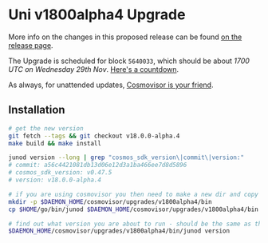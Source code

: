 # Uni v1800alpha4 Upgrade

More info on the changes in this proposed release can be found [on the release page](https://github.com/CosmosContracts/juno/releases/tag/v18.0.0-alpha.4).

The Upgrade is scheduled for block `5640033`, which should be about _1700 UTC on Wednesday 29th Nov_. [Here's a countdown](https://testnet.mintscan.io/juno-testnet/blocks/5640033).

As always, for unattended updates, [Cosmovisor is your friend](https://docs.cosmos.network/main/build/tooling/cosmovisor).

## Installation

```bash
# get the new version
git fetch --tags && git checkout v18.0.0-alpha.4
make build && make install

junod version --long | grep "cosmos_sdk_version\|commit\|version:"
# commit: a56c4421081db13d06e12d3a1ba466ee7d8d5896
# cosmos_sdk_version: v0.47.5
# version: v18.0.0-alpha.4

# if you are using cosmovisor you then need to make a new dir and copy this new binary
mkdir -p $DAEMON_HOME/cosmovisor/upgrades/v1800alpha4/bin
cp $HOME/go/bin/junod $DAEMON_HOME/cosmovisor/upgrades/v1800alpha4/bin

# find out what version you are about to run - should be the same as the tag
$DAEMON_HOME/cosmovisor/upgrades/v1800alpha4/bin/junod version
```
